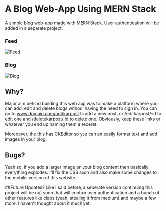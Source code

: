 # A Blog Web-App Using MERN Stack
A simple blog web-app made with MERN Stack. User authentication will be added in a separate project.
### Feed 
![Feed](https://i.imgur.com/pxgtdVU.png)

### Blog
![Blog](https://i.imgur.com/aq9st1b.png)

## Why?
Major aim behind building this web app was to make a platform where you can add, edit and delete blogs without having the need to sign in. 
You can go to www.domain.com/addkarpost to add a new post, or /editkarpost/:id to edit one and /deletekarpost/:id to delete one. Obviously, keep these links or whatever you 
end up naming them a seceret.

Moreoever, the this has CKEditor so you can an easily format text and add images in your blog.

## Bugs?
Yeah so, if you add a larger image on your blog content then basically everything explodes. 
I'll fix the CSS soon and also make some changes to the mobile-version of this website.

##Future Updates?
Like I said before, a seperate version continuing this project will be out soon that will contain user authentication and a bunch of other features like
claps (yeah, stealing it from medium) and maybe a few more. I haven't thought about it much yet.

